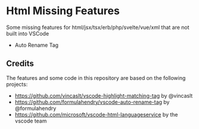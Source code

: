 # Html Missing Features

Some missing features for html/jsx/tsx/erb/php/svelte/vue/xml that are not built into VSCode

- Auto Rename Tag

## Credits

The features and some code in this repository are based on the following projects:

- https://github.com/vincaslt/vscode-highlight-matching-tag by @vincaslt
- https://github.com/formulahendry/vscode-auto-rename-tag by @formulahendry
- https://github.com/microsoft/vscode-html-languageservice by the vscode team
